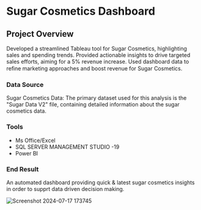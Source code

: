 # Sugar Cosmetics Dashboard

## Project Overview
Developed a streamlined Tableau tool for Sugar Cosmetics, highlighting sales and spending trends. Provided actionable insights to drive targeted sales efforts, aiming for a 5% revenue increase. Used dashboard data to reﬁne marketing approaches and boost revenue for Sugar Cosmetics.

### Data Source
Sugar Cosmetics Data: The primary dataset used for this analysis is the "Sugar Data V2" file, containing detailed information about the sugar cosmetics data.

### Tools
- Ms Office/Excel
- SQL SERVER MANAGEMENT STUDIO -19
- Power BI

### End Result
An automated dashboard providing quick & latest sugar cosmetics insights in order to supprt data driven decision making.

![Screenshot 2024-07-17 173745](https://github.com/user-attachments/assets/34c3d0b8-755c-4c51-be6c-daac29778ac9)

